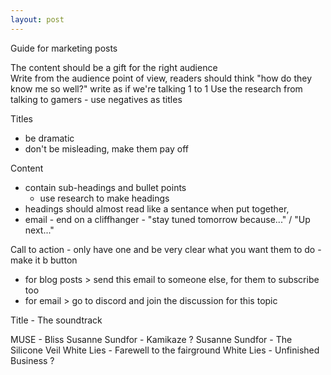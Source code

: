 ```yaml
---
layout: post
---
```

Guide for marketing posts

The content should be a gift for the right audience  	
Write from the audience point of view, readers should think "how do they know me so well?"
write as if we're talking 1 to 1
Use the research from talking to gamers - use negatives	 as titles

Titles
 - be dramatic
 - don't be misleading, make them pay off


Content
 - contain sub-headings and bullet points
 	- use research to make headings
 - headings should almost read like a sentance when put together, 
 - email - end on a cliffhanger - "stay tuned tomorrow because..." / "Up next..."


 Call to action - only have one and be very clear what you want them to do - make it b button
  - for blog posts > send this email to someone else, for them to subscribe too
  - for email > go to discord and join the discussion for this topic



Title - The soundtrack

MUSE - Bliss
Susanne Sundfor - Kamikaze ?
Susanne Sundfor - The Silicone Veil
White Lies - Farewell to the fairground
White Lies - Unfinished Business ?